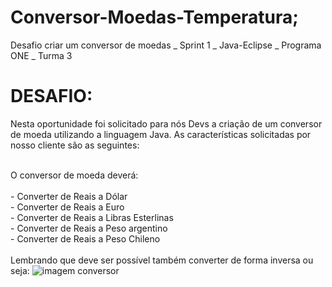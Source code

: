 # <h1>Conversor-Moedas-Temperatura;</h1>
Desafio criar um conversor de moedas _ Sprint 1 _ Java-Eclipse _ Programa ONE _ Turma 3
<h1> DESAFIO: </h1>
Nesta oportunidade foi solicitado para nós Devs a criação de um conversor de moeda utilizando a linguagem Java. As características solicitadas por nosso cliente são as seguintes:<br><br>

O conversor de moeda deverá:<br><br>
     - Converter de Reais a Dólar<br>
     - Converter de Reais a Euro<br>
     - Converter de Reais a Libras Esterlinas<br>
     - Converter de Reais a Peso argentino<br>
     - Converter de Reais a Peso Chileno<br><br>
Lembrando que deve ser possível também converter de forma inversa ou seja:
![imagem conversor](https://user-images.githubusercontent.com/114116082/215904162-68702e5a-200e-4fcc-a1eb-af0626427619.jpg)



